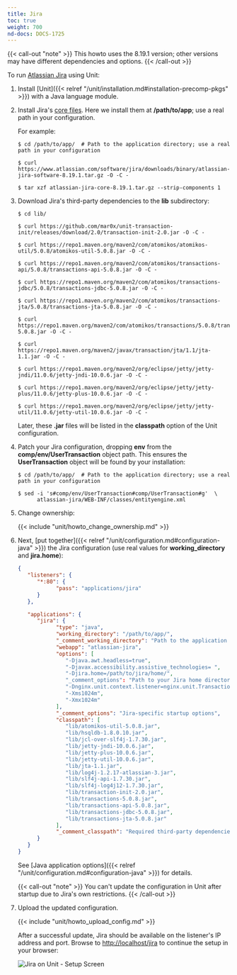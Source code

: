 ```yaml
---
title: Jira
toc: true
weight: 700
nd-docs: DOCS-1725
---
```


{{< call-out "note" >}}
This howto uses the 8.19.1 version; other versions may have different
dependencies and options.
{{< /call-out >}}

To run [Atlassian Jira](https://www.atlassian.com/software/jira) using Unit:

1. Install [Unit]({{< relref "/unit/installation.md#installation-precomp-pkgs" >}}) with a Java language module.

2. Install Jira's [core files](https://www.atlassian.com/software/jira/update). Here we install them at **/path/to/app**;
   use a real path in your configuration.

   For example:

   ```console
   $ cd /path/to/app/  # Path to the application directory; use a real path in your configuration
   ```

   ```console
   $ curl https://www.atlassian.com/software/jira/downloads/binary/atlassian-jira-software-8.19.1.tar.gz -O -C -
   ```

   ```console
   $ tar xzf atlassian-jira-core-8.19.1.tar.gz --strip-components 1
   ```

3. Download Jira's third-party dependencies to the **lib** subdirectory:

   ```console
   $ cd lib/
   ```

   ```console
   $ curl https://github.com/mar0x/unit-transaction-init/releases/download/2.0/transaction-init-2.0.jar -O -C -
   ```

   ```console
   $ curl https://repo1.maven.org/maven2/com/atomikos/atomikos-util/5.0.8/atomikos-util-5.0.8.jar -O -C -
   ```

   ```console
   $ curl https://repo1.maven.org/maven2/com/atomikos/transactions-api/5.0.8/transactions-api-5.0.8.jar -O -C -
   ```

   ```console
   $ curl https://repo1.maven.org/maven2/com/atomikos/transactions-jdbc/5.0.8/transactions-jdbc-5.0.8.jar -O -C -
   ```

   ```console
   $ curl https://repo1.maven.org/maven2/com/atomikos/transactions-jta/5.0.8/transactions-jta-5.0.8.jar -O -C -
   ```

   ```console
   $ curl https://repo1.maven.org/maven2/com/atomikos/transactions/5.0.8/transactions-5.0.8.jar -O -C -
   ```

   ```console
   $ curl https://repo1.maven.org/maven2/javax/transaction/jta/1.1/jta-1.1.jar -O -C -
   ```

   ```console
   $ curl https://repo1.maven.org/maven2/org/eclipse/jetty/jetty-jndi/11.0.6/jetty-jndi-10.0.6.jar -O -C -
   ```

   ```console
   $ curl https://repo1.maven.org/maven2/org/eclipse/jetty/jetty-plus/11.0.6/jetty-plus-10.0.6.jar -O -C -
   ```

   ```console
   $ curl https://repo1.maven.org/maven2/org/eclipse/jetty/jetty-util/11.0.6/jetty-util-10.0.6.jar -O -C -
   ```

   Later, these **.jar** files will be listed in the **classpath**
   option of the Unit configuration.

4. Patch your Jira configuration, dropping **env** from the
   **comp/env/UserTransaction** object path. This ensures the
   **UserTransaction** object will be found by your installation:

   ```console
   $ cd /path/to/app/  # Path to the application directory; use a real path in your configuration
   ```

   ```console
   $ sed -i 's#comp/env/UserTransaction#comp/UserTransaction#g'  \
         atlassian-jira/WEB-INF/classes/entityengine.xml
   ```

5. Change ownership:

   {{< include "unit/howto_change_ownership.md" >}}


6. Next,
   [put together]({{< relref "/unit/configuration.md#configuration-java" >}})
   the Jira configuration (use real values for **working_directory** and **jira.home**):

   ```json
   {
      "listeners": {
         "*:80": {
               "pass": "applications/jira"
         }
      },

      "applications": {
         "jira": {
               "type": "java",
               "working_directory": "/path/to/app/",
               "_comment_working_directory": "Path to the application directory; use a real path in your configuration",
               "webapp": "atlassian-jira",
               "options": [
                  "-Djava.awt.headless=true",
                  "-Djavax.accessibility.assistive_technologies= ",
                  "-Djira.home=/path/to/jira/home/",
                  "_comment_options": "Path to your Jira home directory; use a real path in your configuration",
                  "-Dnginx.unit.context.listener=nginx.unit.TransactionInit",
                  "-Xms1024m",
                  "-Xmx1024m"
               ],
               "_comment_options": "Jira-specific startup options",
               "classpath": [
                  "lib/atomikos-util-5.0.8.jar",
                  "lib/hsqldb-1.8.0.10.jar",
                  "lib/jcl-over-slf4j-1.7.30.jar",
                  "lib/jetty-jndi-10.0.6.jar",
                  "lib/jetty-plus-10.0.6.jar",
                  "lib/jetty-util-10.0.6.jar",
                  "lib/jta-1.1.jar",
                  "lib/log4j-1.2.17-atlassian-3.jar",
                  "lib/slf4j-api-1.7.30.jar",
                  "lib/slf4j-log4j12-1.7.30.jar",
                  "lib/transaction-init-2.0.jar",
                  "lib/transactions-5.0.8.jar",
                  "lib/transactions-api-5.0.8.jar",
                  "lib/transactions-jdbc-5.0.8.jar",
                  "lib/transactions-jta-5.0.8.jar"
               ],
               "_comment_classpath": "Required third-party dependencies from Step 3"
         }
      }
   }
   ```

   See
   [Java application options]({{< relref "/unit/configuration.md#configuration-java" >}})
   for details.

   {{< call-out "note" >}}
   You can't update the configuration in Unit after startup due to Jira's
   own restrictions.
   {{< /call-out >}}

7. Upload the updated configuration.

   {{< include "unit/howto_upload_config.md" >}}

   After a successful update, Jira should be available on the listener's IP
   address and port. Browse to <http://localhost/jira> to continue the setup in
   your browser:

   ![Jira on Unit - Setup Screen](/unit/images/jira.png)
